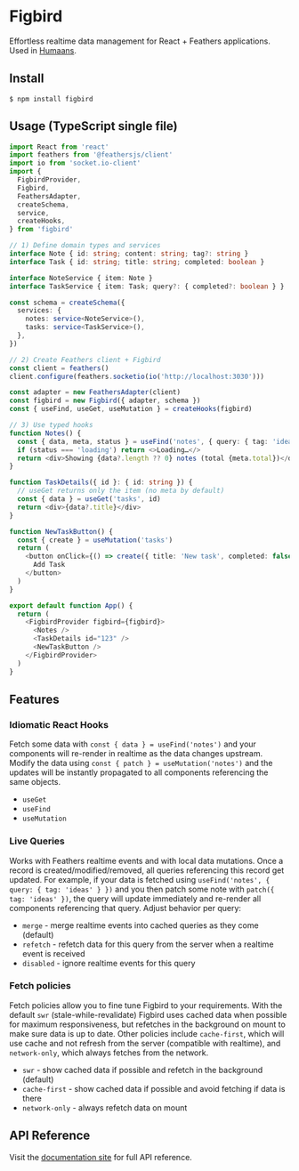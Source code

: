 # Figbird

Effortless realtime data management for React + Feathers applications. Used in [Humaans](https://humaans.io/).

## Install

    $ npm install figbird

## Usage (TypeScript single file)

```ts
import React from 'react'
import feathers from '@feathersjs/client'
import io from 'socket.io-client'
import {
  FigbirdProvider,
  Figbird,
  FeathersAdapter,
  createSchema,
  service,
  createHooks,
} from 'figbird'

// 1) Define domain types and services
interface Note { id: string; content: string; tag?: string }
interface Task { id: string; title: string; completed: boolean }

interface NoteService { item: Note }
interface TaskService { item: Task; query?: { completed?: boolean } }

const schema = createSchema({
  services: {
    notes: service<NoteService>(),
    tasks: service<TaskService>(),
  },
})

// 2) Create Feathers client + Figbird
const client = feathers()
client.configure(feathers.socketio(io('http://localhost:3030')))

const adapter = new FeathersAdapter(client)
const figbird = new Figbird({ adapter, schema })
const { useFind, useGet, useMutation } = createHooks(figbird)

// 3) Use typed hooks
function Notes() {
  const { data, meta, status } = useFind('notes', { query: { tag: 'ideas', $limit: 10 } })
  if (status === 'loading') return <>Loading…</>
  return <div>Showing {data?.length ?? 0} notes (total {meta.total})</div>
}

function TaskDetails({ id }: { id: string }) {
  // useGet returns only the item (no meta by default)
  const { data } = useGet('tasks', id)
  return <div>{data?.title}</div>
}

function NewTaskButton() {
  const { create } = useMutation('tasks')
  return (
    <button onClick={() => create({ title: 'New task', completed: false })}>
      Add Task
    </button>
  )
}

export default function App() {
  return (
    <FigbirdProvider figbird={figbird}>
      <Notes />
      <TaskDetails id="123" />
      <NewTaskButton />
    </FigbirdProvider>
  )
}
```

## Features

### Idiomatic React Hooks

Fetch some data with `const { data } = useFind('notes')` and your components will re-render in realtime as the data changes upstream. Modify the data using `const { patch } = useMutation('notes')` and the updates will be instantly propagated to all components referencing the same objects.

- `useGet`
- `useFind`
- `useMutation`

### Live Queries

Works with Feathers realtime events and with local data mutations. Once a record is created/modified/removed, all queries referencing this record get updated. For example, if your data is fetched using `useFind('notes', { query: { tag: 'ideas' } })` and you then patch some note with `patch({ tag: 'ideas' })`, the query will update immediately and re-render all components referencing that query. Adjust behavior per query:

- `merge` - merge realtime events into cached queries as they come (default)
- `refetch` - refetch data for this query from the server when a realtime event is received
- `disabled` - ignore realtime events for this query

### Fetch policies

Fetch policies allow you to fine tune Figbird to your requirements. With the default `swr` (stale-while-revalidate) Figbird uses cached data when possible for maximum responsiveness, but refetches in the background on mount to make sure data is up to date. Other policies include `cache-first`, which will use cache and not refresh from the server (compatible with realtime), and `network-only`, which always fetches from the network.

- `swr` - show cached data if possible and refetch in the background (default)
- `cache-first` - show cached data if possible and avoid fetching if data is there
- `network-only` - always refetch data on mount

## API Reference

Visit the [documentation site](https://humaans.github.io/figbird/) for full API reference.
